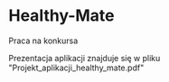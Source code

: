 # Healthy-Mate
Praca na konkursa 

Prezentacja aplikacji znajduje się w pliku "Projekt_aplikacji_healthy_mate.pdf"

